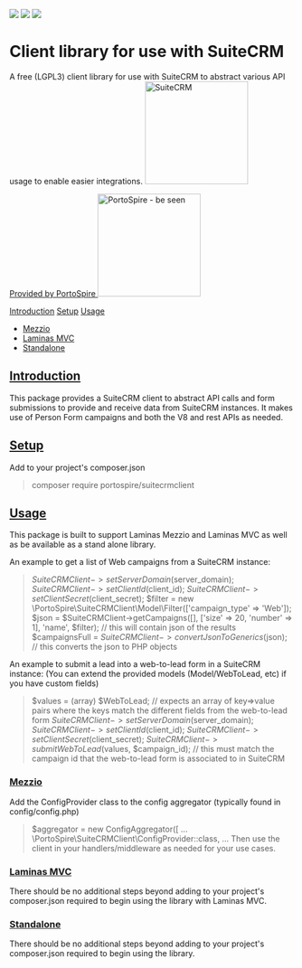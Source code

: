 <img src="https://img.shields.io/github/v/release/PortoSpire/suiteCRMClient" /> <img src="https://img.shields.io/github/languages/code-size/PortoSpire/suiteCRMClient" /> <img src="https://img.shields.io/github/license/PortoSpire/suiteCRMClient" />
# Client library for use with SuiteCRM
A free (LGPL3) client library for use with SuiteCRM to abstract various API usage to enable easier integrations.
<a href="https://suitecrm.com/"><img src="https://assets.portospire.com/psf/img/suite_icon.png" alt="SuiteCRM" width="182" /></a>

<a href="https://www.portospire.com/">Provided by PortoSpire 
    <img src="https://assets.portospire.com/psf/img/portospire%20header.svg" alt="PortoSpire - be seen" width="182" /></a>

[Introduction](#introduction)
[Setup](#setup)
[Usage](#usage)
* [Mezzio](#mezzio)
* [Laminas MVC](#laminasmvc)
* [Standalone](#standalone)
  

## <a name="introduction" href="#introduction">Introduction</a>
This package provides a SuiteCRM client to abstract API calls and form submissions to provide and receive 
data from SuiteCRM instances. It makes use of Person Form campaigns and both the V8 and rest APIs as needed.

## <a name="setup" href="#setup">Setup</a>
Add to your project's composer.json
> composer require portospire/suitecrmclient

## <a name="usage" href="#usage">Usage</a>
This package is built to support Laminas Mezzio and Laminas MVC as well 
as be available as a stand alone library. 

An example to get a list of Web campaigns from a SuiteCRM instance:
> $SuiteCRMClient->setServerDomain($server_domain);
> $SuiteCRMClient->setClientId($client_id);
> $SuiteCRMClient->setClientSecret($client_secret);
> $filter = new \PortoSpire\SuiteCRMClient\Model\Filter(['campaign_type' => 'Web']);
> $json = $SuiteCRMClient->getCampaigns([], ['size' => 20, 'number' => 1], 'name', $filter); // this will contain json of the results
> $campaignsFull = $SuiteCRMClient->convertJsonToGenerics($json); // this converts the json to PHP objects

An example to submit a lead into a web-to-lead form in a SuiteCRM instance:
(You can extend the provided models (Model/WebToLead, etc) if you have custom fields)
> $values = (array) $WebToLead; // expects an array of key=>value pairs where the keys match the different fields from the web-to-lead form
> $SuiteCRMClient->setServerDomain($server_domain);
> $SuiteCRMClient->setClientId($client_id);
> $SuiteCRMClient->setClientSecret($client_secret);
> $SuiteCRMClient->submitWebToLead($values, $campaign_id); // this must match the campaign id that the web-to-lead form is associated to in SuiteCRM

### <a name="mezzio" href="#mezzio">Mezzio</a>
Add the ConfigProvider class to the config aggregator (typically found in config/config.php)
> $aggregator = new ConfigAggregator([
> ...
> \PortoSpire\SuiteCRMClient\ConfigProvider::class,
> ...
Then use the client in your handlers/middleware as needed for your use cases.


### <a name="laminasmvc" href="#laminasmvc">Laminas MVC</a>
There should be no additional steps beyond adding to your project's composer.json required to begin using the library with Laminas MVC.

### <a name="standalone" href="#standalone">Standalone</a>
There should be no additional steps beyond adding to your project's composer.json required to begin using the library.
